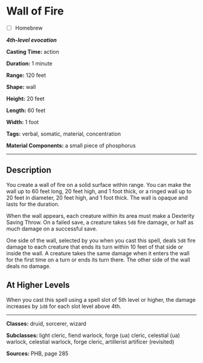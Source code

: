 # Wall of Fire

- [ ] Homebrew

***4th-level evocation***

**Casting Time:** action

**Duration:** 1 minute

**Range:** 120 feet

**Shape:** wall

**Height:** 20 feet

**Length:** 60 feet

**Width:** 1 foot

**Tags:** verbal, somatic, material, concentration

**Material Components:** a small piece of phosphorus

---

## Description
You create a wall of fire on a solid surface within range.
You can make the wall up to 60 feet long, 20 feet high, and 1 foot thick, or a ringed wall up to 20 feet in diameter, 20 feet high, and 1 foot thick.
The wall is opaque and lasts for the duration.

When the wall appears, each creature within its area must make a Dexterity Saving Throw.
On a failed save, a creature takes `5d8` fire damage, or half as much damage on a successful save.

One side of the wall, selected by you when you cast this spell, deals `5d8` fire damage to each creature that ends its turn within 10 feet of that side or inside the wall.
A creature takes the same damage when it enters the wall for the first time on a turn or ends its turn there.
The other side of the wall deals no damage.

## At Higher Levels
When you cast this spell using a spell slot of 5th level or higher, the damage increases by `1d8` for each slot level above 4th.

---

**Classes:** druid, sorcerer, wizard

**Subclasses:** light cleric, fiend warlock, forge (ua) cleric, celestial (ua) warlock, celestial warlock, forge cleric, artillerist artificer (revisited)

**Sources:** PHB, page 285

<!-- QA Pass: Very Poor 👎 -->

